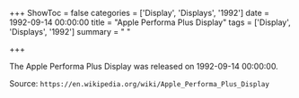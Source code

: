 +++
ShowToc = false
categories = ['Display', 'Displays', '1992']
date = 1992-09-14 00:00:00
title = "Apple Performa Plus Display"
tags = ['Display', 'Displays', '1992']
summary = " "

+++

The Apple Performa Plus Display was released on 1992-09-14 00:00:00.

Source: `https://en.wikipedia.org/wiki/Apple_Performa_Plus_Display`


